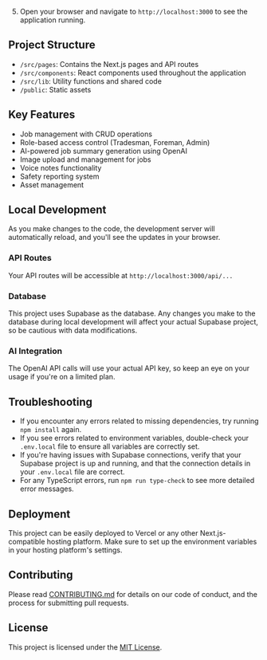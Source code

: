 
5. Open your browser and navigate to `http://localhost:3000` to see the application running.

## Project Structure

- `/src/pages`: Contains the Next.js pages and API routes
- `/src/components`: React components used throughout the application
- `/src/lib`: Utility functions and shared code
- `/public`: Static assets

## Key Features

- Job management with CRUD operations
- Role-based access control (Tradesman, Foreman, Admin)
- AI-powered job summary generation using OpenAI
- Image upload and management for jobs
- Voice notes functionality
- Safety reporting system
- Asset management

## Local Development

As you make changes to the code, the development server will automatically reload, and you'll see the updates in your browser.

### API Routes

Your API routes will be accessible at `http://localhost:3000/api/...`

### Database

This project uses Supabase as the database. Any changes you make to the database during local development will affect your actual Supabase project, so be cautious with data modifications.

### AI Integration

The OpenAI API calls will use your actual API key, so keep an eye on your usage if you're on a limited plan.

## Troubleshooting

- If you encounter any errors related to missing dependencies, try running `npm install` again.
- If you see errors related to environment variables, double-check your `.env.local` file to ensure all variables are correctly set.
- If you're having issues with Supabase connections, verify that your Supabase project is up and running, and that the connection details in your `.env.local` file are correct.
- For any TypeScript errors, run `npm run type-check` to see more detailed error messages.

## Deployment

This project can be easily deployed to Vercel or any other Next.js-compatible hosting platform. Make sure to set up the environment variables in your hosting platform's settings.

## Contributing

Please read [CONTRIBUTING.md](CONTRIBUTING.md) for details on our code of conduct, and the process for submitting pull requests.

## License

This project is licensed under the [MIT License](LICENSE).